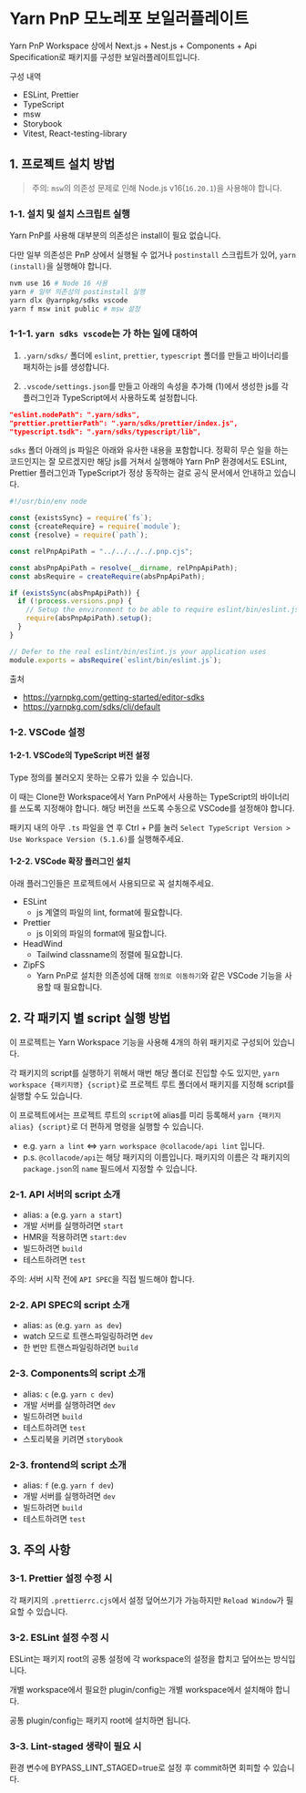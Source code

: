 # Yarn PnP 모노레포 보일러플레이트

Yarn PnP Workspace 상에서 Next.js + Nest.js + Components + Api Specification로 패키지를 구성한 보일러플레이트입니다.

구성 내역

- ESLint, Prettier
- TypeScript
- msw
- Storybook
- Vitest, React-testing-library

## 1. 프로젝트 설치 방법

> 주의: `msw`의 의존성 문제로 인해 Node.js v16(`16.20.1`)을 사용해야 합니다.

### 1-1. 설치 및 설치 스크립트 실행

Yarn PnP를 사용해 대부분의 의존성은 install이 필요 없습니다.

다만 일부 의존성은 PnP 상에서 실행될 수 없거나 `postinstall` 스크립트가 있어, `yarn (install)`을 실행해야 합니다.

```bash
nvm use 16 # Node 16 사용
yarn # 일부 의존성의 postinstall 실행
yarn dlx @yarnpkg/sdks vscode 
yarn f msw init public # msw 설정
```

### 1-1-1. `yarn sdks vscode`는 가 하는 일에 대하여

1. `.yarn/sdks/` 폴더에 `eslint`, `prettier`, `typescript` 폴더를 만들고 바이너리를 패치하는 js를 생성합니다.

2. `.vscode/settings.json`를 만들고 아래의 속성을 추가해 (1)에서 생성한 js를 각 플러그인과 TypeScript에서 사용하도록 설정합니다.

```json
"eslint.nodePath": ".yarn/sdks",
"prettier.prettierPath": ".yarn/sdks/prettier/index.js",
"typescript.tsdk": ".yarn/sdks/typescript/lib",
```

`sdks` 폴더 아래의 js 파일은 아래와 유사한 내용을 포함합니다. 정확히 무슨 일을 하는 코드인지는 잘 모르겠지만 해당 js를 거쳐서 실행해야 Yarn PnP 환경에서도 ESLint, Prettier 플러그인과 TypeScript가 정상 동작하는 걸로 공식 문서에서 안내하고 있습니다.

```js
#!/usr/bin/env node

const {existsSync} = require(`fs`);
const {createRequire} = require(`module`);
const {resolve} = require(`path`);

const relPnpApiPath = "../../../../.pnp.cjs";

const absPnpApiPath = resolve(__dirname, relPnpApiPath);
const absRequire = createRequire(absPnpApiPath);

if (existsSync(absPnpApiPath)) {
  if (!process.versions.pnp) {
    // Setup the environment to be able to require eslint/bin/eslint.js
    require(absPnpApiPath).setup();
  }
}

// Defer to the real eslint/bin/eslint.js your application uses
module.exports = absRequire(`eslint/bin/eslint.js`);
```

출처

- <https://yarnpkg.com/getting-started/editor-sdks>
- <https://yarnpkg.com/sdks/cli/default>

### 1-2. VSCode 설정

#### 1-2-1. VSCode의 TypeScript 버전 설정

Type 정의를 불러오지 못하는 오류가 있을 수 있습니다.

이 때는 Clone한 Workspace에서 Yarn PnP에서 사용하는 TypeScript의 바이너리를 쓰도록 지정해야 합니다. 해당 버전을 쓰도록 수동으로 VSCode를 설정해야 합니다.

패키지 내의 아무 `.ts` 파일을 연 후 Ctrl + P를 눌러 `Select TypeScript Version > Use Workspace Version (5.1.6)`를 실행해주세요.

#### 1-2-2. VSCode 확장 플러그인 설치

아래 플러그인들은 프로젝트에서 사용되므로 꼭 설치해주세요.

- ESLint
  - js 계열의 파일의 lint, format에 필요합니다.
- Prettier
  - js 이외의 파일의 format에 필요합니다.
- HeadWind
  - Tailwind classname의 정렬에 필요합니다.
- ZipFS
  - Yarn PnP로 설치한 의존성에 대해 `정의로 이동하기`와 같은 VSCode 기능을 사용할 때 필요합니다.

## 2. 각 패키지 별 script 실행 방법

이 프로젝트는 Yarn Workspace 기능을 사용해 4개의 하위 패키지로 구성되어 있습니다.

각 패키지의 script를 실행하기 위해서 매번 해당 폴더로 진입할 수도 있지만, `yarn workspace {패키지명} {script}`로 프로젝트 루트 폴더에서 패키지를 지정해 script를 실행할 수도 있습니다.

이 프로젝트에서는 프로젝트 루트의 `script`에 alias를 미리 등록해서 `yarn {패키지alias} {script}`로 더 편하게 명령을 실행할 수 있습니다.

- e.g. `yarn a lint` <=> `yarn workspace @collacode/api lint` 입니다.
- p.s. `@collacode/api`는 해당 패키지의 이름입니다. 패키지의 이름은 각 패키지의 `package.json`의 `name` 필드에서 지정할 수 있습니다.

### 2-1. API 서버의 script 소개

- alias: `a` (e.g. `yarn a start`)
- 개발 서버를 실행하려면 `start`
- HMR을 적용하려면 `start:dev`
- 빌드하려면 `build`
- 테스트하려면 `test`

주의: 서버 시작 전에 `API SPEC`을 직접 빌드해야 합니다.

### 2-2. API SPEC의 script 소개

- alias: `as` (e.g. `yarn as dev`)
- watch 모드로 트랜스파일링하려면 `dev`
- 한 번만 트랜스파일링하려면 `build`

### 2-3. Components의 script 소개

- alias: `c` (e.g. `yarn c dev`)
- 개발 서버를 실행하려면 `dev`
- 빌드하려면 `build`
- 테스트하려면 `test`
- 스토리북을 키려면 `storybook`

### 2-3. frontend의 script 소개

- alias: `f` (e.g. `yarn f dev`)
- 개발 서버를 실행하려면 `dev`
- 빌드하려면 `build`
- 테스트하려면 `test`

## 3. 주의 사항

### 3-1. Prettier 설정 수정 시

각 패키지의 `.prettierrc.cjs`에서 설정 덮어쓰기가 가능하지만 `Reload Window`가 필요할 수 있습니다.

### 3-2. ESLint 설정 수정 시

ESLint는 패키지 root의 공통 설정에 각 workspace의 설정을 합치고 덮어쓰는 방식입니다.

개별 workspace에서 필요한 plugin/config는 개별 workspace에서 설치해야 합니다.

공통 plugin/config는 패키지 root에 설치하면 됩니다.

### 3-3. Lint-staged 생략이 필요 시

환경 변수에 BYPASS_LINT_STAGED=true로 설정 후 commit하면 회피할 수 있습니다.
